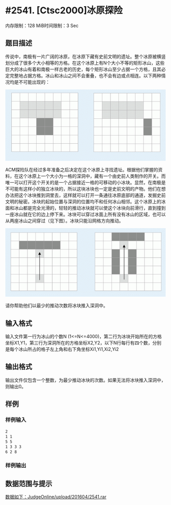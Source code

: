 # #2541. [Ctsc2000]冰原探险

内存限制：128 MiB时间限制：3 Sec

## 题目描述

传说中，南极有一片广阔的冰原，在冰原下藏有史前文明的遗址。整个冰原被横竖划分成了很多个大小相等的方格。在这个冰原上有N个大小不等的矩形冰山，这些巨大的冰山有着和南极一样古老的历史，每个矩形冰山至少占据一个方格，且其必定完整地占据方格。冰山和冰山之间不会重叠，也不会有边或点相连。以下两种情况均是不可能出现的：

![](upload/201112/1(1).jpg)

ACM探险队在经过多年准备之后决定在这个冰原上寻找遗址。根据他们掌握的资料，在这个冰原上一个大小为一格的深洞中，藏有一个由史前人类制作的开关。而唯一可以打开这个开关的是一个占据接近一格的可移动的小冰块。显然，在南极是不可能有这样小的独立冰块的，所以这块冰块也一定是史前文明的产物。他们在想办法把这个冰块推到洞里去，这样就可以打开一条通往冰原底部的通道，发掘史前文明的秘密。冰块的起始位置与深洞的位置均不和任何冰山相邻。这个冰原上的冰面和冰山都是完全光滑的，轻轻的推动冰块就可以使这个冰块向前滑行，直到撞到一座冰山就在它的边上停下来。冰块可以穿过冰面上所有没有冰山的区域，也可以从两座冰山之间穿过（见下图）。冰块只能沿网格方向推动。

![](upload/201112/2(1).jpg)

请你帮助他们以最少的推动次数将冰块推入深洞中。

## 输入格式

输入文件第一行为冰山的个数N (1<=N<=4000)，第二行为冰块开始所在的方格坐标X1,Y1，第三行为深洞所在的方格坐标X2,Y2，以下N行每行有四个数，分别是每个冰山所占的格子左上角和右下角坐标Xi1,Yi1,Xi2,Yi2

 

## 输出格式

输出文件仅包含一个整数，为最少推动冰块的次数。如果无法将冰块推入深洞中，则输出0。

## 样例

### 样例输入

    
    2
    1 1
    5 5
    1 3 3 3
    6 2 8 
    
    

### 样例输出

## 数据范围与提示

[数据如下：JudgeOnline/upload/201604/2541.rar](upload/201604/2541.rar)
